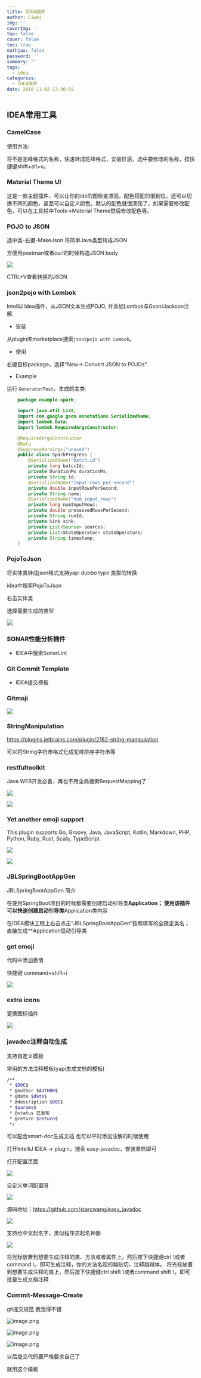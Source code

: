 ```yaml
---
title: IDEA插件
author: Ciwei
img: ''
coverImg: ''
top: false
cover: false
toc: true
mathjax: false
password: ''
summary: ''
tags:
  - idea
categories:
  - IDEA插件
date: 2018-11-02 17:36:59
---
```


## IDEA常用工具

<!--more-->

### CamelCase

使用方法:

将不是驼峰格式的名称，快速转成驼峰格式，安装好后，选中要修改的名称，按快捷键shift+alt+u。

### Material Theme UI

这是一款主题插件，可以让你的ide的图标变漂亮，配色搭配的很到位，还可以切换不同的颜色，甚至可以自定义颜色。默认的配色就很漂亮了，如果需要修改配色，可以在工具栏中Tools->Material Theme然后修改配色等。

### POJO to JSON

选中类-右键-MakeJson 将简单Java类型转成JSON

 方便用postman或者curl的时候构造JSON body

![](/images/screenshot_16960.png)

CTRL+V查看转换的JSON

### json2pojo with Lombok

IntelliJ Idea插件，从JSON文本生成POJO, 并添加Lombok与Gson/Jackson注解.

* 安装

从plugin库marketplace搜索`json2pojo with Lombok`。

* 使用

右键目标package，选择"New-> Convert JSON to POJOs"

* Example

运行 `GeneratorTest`，生成的主类:
```java
    package example.spark;

    import java.util.List;
    import com.google.gson.annotations.SerializedName;
    import lombok.Data;
    import lombok.RequiredArgsConstructor;

    @RequiredArgsConstructor
    @Data
    @SuppressWarnings("unused")
    public class SparkProgress {
        @SerializedName("batch.id")
        private long batccId;
        private DurationMs durationMs;
        private String id;
        @SerializedName("input-rows-per-second")
        private double inputRowsPerSecond;
        private String name;
        @SerializedName("num_input_rows")
        private long numInputRows;
        private double processedRowsPerSecond;
        private String runId;
        private Sink sink;
        private List<Source> sources;
        private List<StateOperator> stateOperators;
        private String timestamp;
    }
```

### PojoToJson

将实体类转成json格式支持yapi dubbo type 类型的转换

idea中搜索PojoToJson

右击实体类

选择需要生成的类型

![](/images/20190211171255.png)

### SONAR性能分析插件

* IDEA中搜索SonarLint

### Git Commit Template

* IDEA提交模板

### Gitmoji

![](/images/screenshot_17718.png)

### StringManipulation

https://plugins.jetbrains.com/plugin/2162-string-manipulation

可以将String字符串格式化成驼峰排序字符串等

### restfultoolkit

Java WEB开发必备，再也不用全局搜索RequestMapping了

![](/images/201908161050123.jpg)

![](/images/20190816105358.png)

### Yet another emoji support

This plugin supports Go, Groovy, Java, JavaScript, Kotlin, Markdown, PHP, Python, Ruby, Rust, Scala, TypeScript

![](/images/screenshot_19756.gif)

![](/images/screenshot_19757.png)

### JBLSpringBootAppGen

JBLSpringBootAppGen 简介

在使用SpringBoot项目的时候都需要创建启动引导类**Application； 使用该插件可以快速创建启动引导类**Application类内容

在IDEA模块工程上右击点击“JBLSpringBootAppGen”按照填写的全限定类名；直接生成**Application启动引导类

### get emoji

代码中添加表情

快捷键 command+shift+i

![](/images/WX20191201-133924@2x.png)

### extra icons

更换图标插件

![](/images/screenshot_18524.png)

### javadoc注释自动生成

支持自定义模板

常用的方法注释模板(yapi生成文档的模板)

```bash
/**
 * $DOC$
 * @author $AUTHOR$
 * @date $date$
 * @description $DOC$
 * $params$
 * @status 已发布
 * @return $return$
 */
```

可以配合smart-doc生成文档 也可以平时添加注解的时候使用

打开IntelliJ IDEA -> plugin，搜索 easy-javadoc，安装重启即可

打开配置页面

![](/images/WX20191211-103223@2x.png)

自定义单词配置呀

![](/images/20190901155929.jpg)

源码地址：https://github.com/starcwang/easy_javadoc

![](/images/k03vffH6Hg.gif)

支持给中文起名字，类似程序员起名神器

![](/images/zqT2bjDzc0.gif)

将光标放置到想要生成注释的类、方法或者属性上，然后按下快捷键ctrl \或者command \，即可生成注释，你的方法名起的越贴切，注释越得体。
将光标放置到想要生成注释的类上，然后按下快捷键ctrl shift \或者command shift \，即可批量生成文档注释

### Commit-Message-Create

git提交规范 我觉得不错

![image.png](/images/2020/01/22/e11d9830-3ce2-11ea-a925-b77091ad69f9.png)

![image.png](/images/2020/01/22/d3d81290-3ce2-11ea-a925-b77091ad69f9.png)

![image.png](/images/2020/01/22/04a11610-3ce3-11ea-a925-b77091ad69f9.png)

以后提交代码要严格要求自己了

就用这个模板